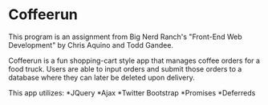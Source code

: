 # Coffeerun

This program is an assignment from Big Nerd Ranch's "Front-End Web Development" by Chris Aquino and Todd Gandee.

Coffeerun is a fun shopping-cart style app that manages coffee orders for a food truck. Users are able to input orders and submit those orders to a database where they can later be deleted upon delivery.

This app utilizes:
*JQuery
*Ajax
*Twitter Bootstrap
*Promises
*Deferreds
